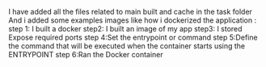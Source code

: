I have added all the files related to main built and cache in the task folder
And i added some examples images like how i dockerized the application :
step 1: I built a docker
step2: I built an image of my app
step3: I stored Expose required ports
step 4:Set the entrypoint or command
step 5:Define the command that will be executed when the container starts using the ENTRYPOINT 
step 6:Ran the Docker container
